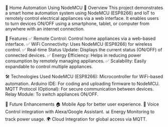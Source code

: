 🏡 Home Automation Using NodeMCU
📌 Overview
This project demonstrates a smart home automation system using NodeMCU (ESP8266) and IoT to remotely control electrical appliances via a web interface. It enables users to turn devices ON/OFF using a smartphone, tablet, or computer from anywhere with an internet connection.

🚀 Features
✅ Remote Control: Control home appliances via a web-based interface.
✅ WiFi Connectivity: Uses NodeMCU (ESP8266) for wireless control.
✅ Real-time Status Update: Displays the current status (ON/OFF) of connected devices.
✅ Energy Efficiency: Helps in reducing power consumption by remotely managing appliances.
✅ Scalability: Easily expandable to control multiple appliances.

🛠️ Technologies Used
NodeMCU (ESP8266): Microcontroller for WiFi-based automation.
Arduino IDE: For coding and uploading firmware to NodeMCU.
MQTT Protocol (Optional): For secure communication between devices.
Relay Module: To switch appliances ON/OFF.

🔮 Future Enhancements
🏠 Mobile App for better user experience.
🔐 Voice Control integration with Alexa/Google Assistant.
📊 Energy Monitoring to track power usage.
🌍 Cloud Integration for global access via MQTT.
